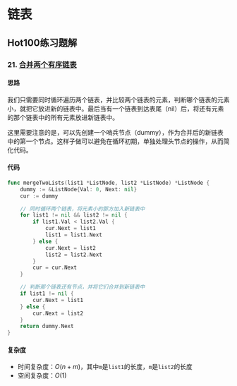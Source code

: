 # 链表

## Hot100练习题解
### 21. [合并两个有序链表](https://leetcode.cn/problems/merge-two-sorted-lists/description/?envType=study-plan-v2&envId=top-100-liked)
#### 思路
我们只需要同时循环遍历两个链表，并比较两个链表的元素，判断哪个链表的元素小，就把它放进新的链表中。最后当有一个链表到达表尾（nil）后，将还有元素的那个链表中的所有元素放进新链表中。  

这里需要注意的是，可以先创建一个哨兵节点（dummy），作为合并后的新链表中的第一个节点。这样子做可以避免在循环初期，单独处理头节点的操作，从而简化代码。

#### 代码
````go
func mergeTwoLists(list1 *ListNode, list2 *ListNode) *ListNode {
    dummy := &ListNode{Val: 0, Next: nil}
    cur := dummy

    // 同时循环两个链表，将元素小的那方加入新链表中
    for list1 != nil && list2 != nil {
        if list1.Val < list2.Val {
            cur.Next = list1
            list1 = list1.Next
        } else {
            cur.Next = list2
            list2 = list2.Next
        }
        cur = cur.Next
    }

    // 判断那个链表还有节点，并将它们合并到新链表中
    if list1 != nil {
        cur.Next = list1
    } else {
        cur.Next = list2
    }
    return dummy.Next
}
````

#### 复杂度
+ 时间复杂度：$O(n + m)$，其中`m`是`list1`的长度，`m`是`list2`的长度
+ 空间复杂度：$O(1)$